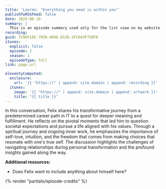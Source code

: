 ```yaml
---
title: 'Lauren: "Everything you need is within you"'
publishToRSSFeed: false
date: 2025-06-18
summary: |
  This is an episode summary used only for the list view on my website.
recording:
guid: 7CA651EE-7856-494E-813E-2FCD43F72DF0
itunes:
  explicit: false
  episode: 2
  season: 1
  episodeType: full
link: page.url

eleventyComputed:
  enclosure:
    url: '{{ "https://" | append: site.domain | append: recording }}'
  itunes:
    image: '{{ "https://" | append: site.domain | append: artwork }}'
    title: "{{ title }}"
---
```


In this conversation, Felix shares his transformative journey from a predetermined career path in IT to a quest for deeper meaning and fulfillment. He reflects on the pivotal moments that led him to question societal expectations and pursue a life aligned with his values. Through a spiritual journey and ongoing inner work, he emphasizes the importance of self-love, intuition, and the freedom that comes from making choices that resonate with one's true self. The discussion highlights the challenges of navigating relationships during personal transformation and the profound insights gained along the way.

**Additional resources:**

- Does Felix want to include anything about himself here?

{% render "partials/episode-credits" %}